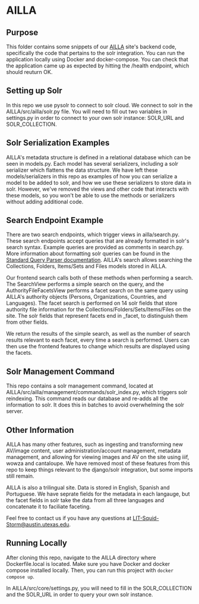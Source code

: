 # AILLA

## Purpose
This folder contains some snippets of our [AILLA](ailla.lib.utexas.edu) site's backend code, specifically the code that pertains to the solr
integration. You can run the application locally using Docker and docker-compose. You can check that the application came up as expected 
by hitting the /health endpoint, which should reuturn OK.

## Setting up Solr
In this repo we use pysolr to connect to solr cloud. We connect to solr in the AILLA/src/ailla/solr.py file. You will need to fill out two variables in 
settings.py in order to connect to your own solr instance: SOLR_URL and SOLR_COLLECTION.

## Solr Serialization Examples
AILLA's metadata structure is defined in a relational database which can be seen in models.py. Each model has several serializers,
including a solr serializer which flattens the data structure. We have left these models/serializers in this repo as examples of how 
you can serialize a model to be added to solr, and how we use these serializers to store data in solr. However, we've removed the 
views and other code that interacts with these models, so you won't be able to use the methods or serializers without adding additional code.

## Search Endpoint Example
There are two search endpoints, which trigger views in ailla/search.py. These search endpoints accept queries that are already formatted 
in solr's search syntax. Example queries are provided as comments in search.py. More information about formatting solr queries can be found 
in the [Standard Query Parser documentation](https://solr.apache.org/guide/6_6/the-standard-query-parser.html#TheStandardQueryParser-StandardQueryParserParameters). AILLA's search allows searching the Collections, Folders, Items/Sets and Files models stored in AILLA.

Our frontend search calls both of these methods when performing a search. The SearchView performs a simple search on the query, and the 
AuthorityFileFacetsView performs a facet search on the same query using AILLA's authority objects (Persons, Organizations, Countries, 
and Languages). The facet search is performed on 14 solr fields that store authority file information for the Collections/Folders/Sets/Items/Files 
on the site. The solr fields that represent facets end in _facet, to distinguish them from other fields. 

We return the results of the simple search, as well as the number of search results relevant to each facet, every time a search is performed. 
Users can then use the frontend features to change which results are displayed using the facets.

## Solr Management Command
This repo contains a solr management command, located at AILLA/src/ailla/management/commands/solr_index.py, which triggers solr reindexing.
This command reads our database and re-adds all the information to solr. It does this in batches to avoid overwhelming the solr server.

## Other Information
AILLA has many other features, such as ingesting and transforming new AV/image content, user administration/account management, metadata 
management, and allowing for viewing images and AV on the site using iiif, wowza and cantaloupe. We have removed most of these features from
this repo to keep things relevant to the django/solr integration, but some imports still remain. 

AILLA is also a trilingual site. Data is stored in English, Spanish and Portuguese. We have seprate fields for the metadata in each langauge,
but the facet fields in solr take the data from all three languages and concatenate it to faciliate faceting.

Feel free to contact us if you have any questions at LIT-Squid-Storm@austin.utexas.edu.

## Running Locally
After cloning this repo, navigate to the AILLA directory where Dockerfile.local is located. Make sure you have Docker and docker compose installed 
locally. Then, you can run this project with ``docker compose up``. 

In AILLA/src/core/settings.py, you will need to fill in the SOLR_COLLECTION and the SOLR_URL in order to query your own solr instance. 
